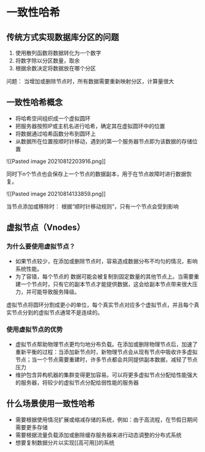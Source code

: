 # 一致性哈希

## 传统方式实现数据库分区的问题

1. 使用散列函数将数据转化为一个数字
2. 将数字除以分区数量，取余
3. 根据余数决定将数据放在哪个分区

问题：
当增加或删除节点时，所有数据需要重新映射分区，计算量很大

## 一致性哈希概念

- 将哈希空间组织成一个虚拟圆环
- 把服务器按照IP或主机名进行哈希，确定其在虚拟圆环中的位置
- 将数据通过哈希函数分布到圆环上
- 从数据所在位置按顺时针移动，遇到的第一个服务器节点即为该数据的存储位置

![[Pasted image 20210812203916.png]]

同时下n个节点也会保存上一个节点的数据副本，用于在节点故障时进行数据恢复。

![[Pasted image 20210814133859.png]]

当节点添加或移除时：
根据“顺时针移动规则”，只有一个节点会受到影响

## 虚拟节点（Vnodes）

### 为什么要使用虚拟节点？

- 如果节点较少，在添加或删除节点时，容易造成数据分布不均匀的情况，影响系统性能。
- 为了容错，每个节点的 数据可能会被复制到固定数量的其他节点上。当需要重建一个节点时，只有它的副本节点才能提供数据，这会给副本节点带来很大压力，并可能导致服务降级。

虚拟节点将圆环分割成更小的单位，每个真实节点对应多个虚拟节点，并且每个真实节点分到的虚拟节点通常不是连续的。

### 使用虚拟节点的优势

- 虚拟节点帮助物理节点更均匀地分布负载。在添加或删除物理节点后，加速了重新平衡的过程：当添加新节点时，新物理节点会从现有节点中吸收许多虚拟节点；当一个节点需要重建时，许多节点都会共同提供副本数据，减轻了节点压力
- 维护包含异构机器的集群变得更加容易。可以将更多虚拟节点分配给性能强大的服务器，将较少的虚拟节点分配给弱性能的服务器

## 什么场景使用一致性哈希

- 需要根据使用情况扩展或缩减存储的系统，例如：由于高流程，在节假日期间需要更多存储
- 需要根据流量负载添加或删除缓存服务器来进行动态调整的分布式系统
- 想要复制数据分片以实现[[高可用]]的系统



